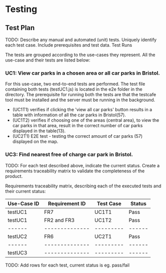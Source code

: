 # Testing

## Test Plan
TODO: Describe any manual and automated (unit) tests. Uniquely identify each test case. Include prerequisites and test data.
Test Runs



The tests are grouped according to the use-cases they represent. All the use-case and their tests are listed below:

### UC1: View car parks in a chosen area or all car parks in Bristol.
For this use-case, two end-to-end tests are performed. The test file containing both tests (testUC1.js) is located in the e2e folder in the directory. The prerequisite for running both the tests are that the testcafe tool must be installed and the server must be running in the background.
- (UC1T1) verifies if clicking the 'view all car parks' button results in a table with information of all the car parks in Bristol(57). 
- (UC1T2) verifies if choosing one of the areas (central area), to view the car parks in that area, result in the correct number of car parks displayed in the table(13).
- (UC2T1) E2E test - testing the correct amount of car parks (57) displayed on the map.

### UC3: Find nearest free of charge car park in Bristol.


TODO: For each test described above, indicate the current status. 
Create a requirements traceability matrix to validate the completeness of the product.  

Requirements traceability matrix, describing each of the executed tests and their current status:

| Use-Case ID | Requirement ID | Test Case | Status |
|  ------ | -------------- | --------- | ------ |
| testUC1 |     FR7        | UC1T1     | Pass   |
| testUC1 |  FR2 and FR3   | UC1T2     | Pass   |
|  ------ | -------------- | --------- | ------ |
| testUC2 |     FR6        |    UC2T1  |  Pass  |
|  ------ | -------------- | --------- | ------ |
| testUC3 | -------------- | --------- | ------ |


TODO: Add rows for each test, current status is eg. pass/fail
